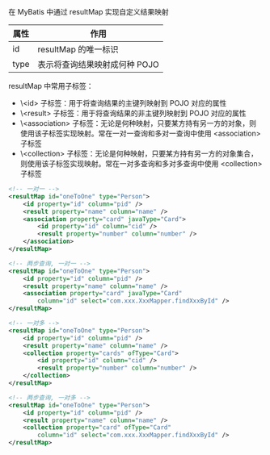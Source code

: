 在 MyBatis 中通过 resultMap 实现自定义结果映射

| 属性   | 作用                |
| ---- | ----------------- |
| id   | resultMap 的唯一标识   |
| type | 表示将查询结果映射成何种 POJO |
resultMap 中常用子标签：
* \\\<id> 子标签：用于将查询结果的主键列映射到 POJO 对应的属性
* \\\<result> 子标签：用于将查询结果的非主键列映射到 POJO 对应的属性
* \\\<association> 子标签：无论是何种映射，只要某方持有另一方的对象，则使用该子标签实现映射。常在一对一查询和多对一查询中使用 \<association> 子标签
* \\\<collection> 子标签：无论是何种映射，只要某方持有另一方的对象集合，则使用该子标签实现映射。常在一对多查询和多对多查询中使用 \<collection> 子标签

```xml
<!-- 一对一 -->
<resultMap id="oneToOne" type="Person">
	<id property="id" column="pid" />
	<result property="name" column="name" />
	<association property="card" javaType="Card">
		<id property="id" column="cid" />
		<result property="number" column="number" />
	</association>
</resultMap>

<!-- 两步查询, 一对一 -->
<resultMap id="oneToOne" type="Person">
	<id property="id" column="pid" />
	<result property="name" column="name" />
	<association property="card" javaType="Card" 
		column="id" select="com.xxx.XxxMapper.findXxxById" />
</resultMap>

<!-- 一对多 -->
<resultMap id="oneToOne" type="Person">
	<id property="id" column="pid" />
	<result property="name" column="name" />
	<collection property="cards" ofType="Card">
		<id property="id" column="cid" />
		<result property="number" column="number" />
	</collection>
</resultMap>

<!-- 两步查询, 一对多 -->
<resultMap id="oneToOne" type="Person">
	<id property="id" column="pid" />
	<result property="name" column="name" />
	<collection property="card" ofType="Card" 
		column="id" select="com.xxx.XxxMapper.findXxxById" />
</resultMap>

```
